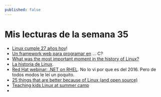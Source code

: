 ```yaml
---
published: false
---
```

# Mis lecturas de la semana 35

- [Linux cumple 27 años hoy](https://opensource.com/article/18/8/happy-birthday-linux)!
- [Un framework web para programar en](https://opensource.com/article/18/8/cloudgizer-intro) ... C?
- [ What was the most important moment in the history of Linux?](https://opensource.com/article/18/8/linux-history)
- [La historia de Linux](https://opensource.com/article/18/8/linux-history).
- [ Red Hat webinar: .NET on RHEL](https://developers.redhat.com/webinars/net-on-rhel-sneak-peek/). No lo vi por que es del 2016. Pero de todos modos le leí un poquito.
- [25 things that are better because of Linux (and open source) ](https://www.redhat.com/en/blog/25-things-are-better-because-of-linux-and-open-source-0#)
- [ Teaching kids Linux at summer camp](https://opensource.com/article/18/8/linux-kids-camp)
- 

